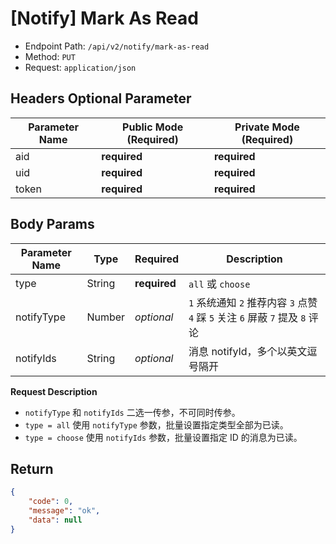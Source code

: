 # [Notify] Mark As Read

- Endpoint Path: `/api/v2/notify/mark-as-read`
- Method: `PUT`
- Request: `application/json`

## Headers Optional Parameter

| Parameter Name | Public Mode (Required) | Private Mode (Required) |
| --- | --- | --- |
| aid | **required** | **required** |
| uid | **required** | **required** |
| token | **required** | **required** |

## Body Params

| Parameter Name | Type | Required | Description |
| --- | --- | --- | --- |
| type | String | **required** | `all` 或 `choose` |
| notifyType | Number | *optional* | `1` 系统通知 `2` 推荐内容 `3` 点赞 `4` 踩 `5` 关注 `6` 屏蔽 `7` 提及 `8` 评论 |
| notifyIds | String | *optional* | 消息 notifyId，多个以英文逗号隔开 |

**Request Description**

- `notifyType` 和 `notifyIds` 二选一传参，不可同时传参。
- `type = all` 使用 `notifyType` 参数，批量设置指定类型全部为已读。
- `type = choose` 使用 `notifyIds` 参数，批量设置指定 ID 的消息为已读。

## Return

```json
{
    "code": 0,
    "message": "ok",
    "data": null
}
```
